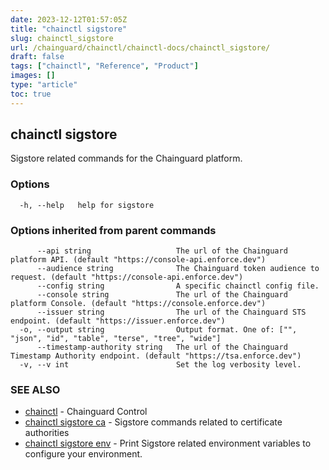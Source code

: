 ```yaml
---
date: 2023-12-12T01:57:05Z
title: "chainctl sigstore"
slug: chainctl_sigstore
url: /chainguard/chainctl/chainctl-docs/chainctl_sigstore/
draft: false
tags: ["chainctl", "Reference", "Product"]
images: []
type: "article"
toc: true
---
```

## chainctl sigstore

Sigstore related commands for the Chainguard platform.

### Options

```
  -h, --help   help for sigstore
```

### Options inherited from parent commands

```
      --api string                   The url of the Chainguard platform API. (default "https://console-api.enforce.dev")
      --audience string              The Chainguard token audience to request. (default "https://console-api.enforce.dev")
      --config string                A specific chainctl config file.
      --console string               The url of the Chainguard platform Console. (default "https://console.enforce.dev")
      --issuer string                The url of the Chainguard STS endpoint. (default "https://issuer.enforce.dev")
  -o, --output string                Output format. One of: ["", "json", "id", "table", "terse", "tree", "wide"]
      --timestamp-authority string   The url of the Chainguard Timestamp Authority endpoint. (default "https://tsa.enforce.dev")
  -v, --v int                        Set the log verbosity level.
```

### SEE ALSO

* [chainctl](/chainguard/chainctl/chainctl-docs/chainctl/)	 - Chainguard Control
* [chainctl sigstore ca](/chainguard/chainctl/chainctl-docs/chainctl_sigstore_ca/)	 - Sigstore commands related to certificate authorities
* [chainctl sigstore env](/chainguard/chainctl/chainctl-docs/chainctl_sigstore_env/)	 - Print Sigstore related environment variables to configure your environment.

